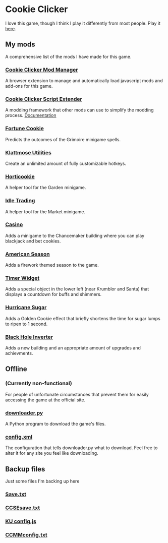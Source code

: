 # Cookie Clicker

I love this game, though I think I play it differently from most people. Play it [here](https://orteil.dashnet.org/cookieclicker/).

## My mods

A comprehensive list of the mods I have made for this game.

### [Cookie Clicker Mod Manager](https://github.com/klattmose/CookieClickerModManager)

A browser extension to manage and automatically load javascript mods and add-ons for this game.

### [Cookie Clicker Script Extender](https://klattmose.github.io/CookieClicker/CCSE.js)

A modding framework that other mods can use to simplify the modding process. [Documentation](https://klattmose.github.io/CookieClicker/CCSE-POCs/)

### [Fortune Cookie](https://klattmose.github.io/CookieClicker/FortuneCookie.js)

Predicts the outcomes of the Grimoire minigame spells.

### [Klattmose Utilities](https://klattmose.github.io/CookieClicker/KlattmoseUtilities.js)

Create an unlimited amount of fully customizable hotkeys.

### [Horticookie](https://klattmose.github.io/CookieClicker/Horticookie.js)

A helper tool for the Garden minigame.

### [Idle Trading](https://klattmose.github.io/CookieClicker/IdleTrading.js)

A helper tool for the Market minigame.

### [Casino](https://klattmose.github.io/CookieClicker/minigameCasino.js)

Adds a minigame to the Chancemaker building where you can play blackjack and bet cookies.

### [American Season](https://klattmose.github.io/CookieClicker/AmericanSeason.js)

Adds a firework themed season to the game.

### [Timer Widget](https://klattmose.github.io/CookieClicker/CCSE-POCs/TimerWidget.js)

Adds a special object in the lower left (near Krumblor and Santa) that displays a countdown for buffs and shimmers.

### [Hurricane Sugar](https://klattmose.github.io/CookieClicker/CCSE-POCs/HurricaneSugar.js)

Adds a Golden Cookie effect that briefly shortens the time for sugar lumps to ripen to 1 second.

### [Black Hole Inverter](https://klattmose.github.io/CookieClicker/CCSE-POCs/BlackholeInverter.js)

Adds a new building and an appropriate amount of upgrades and achievments.

## Offline

### (Currently non-functional)

For people of unfortunate circumstances that prevent them for easily accessing the game at the official site.

### [downloader.py](https://klattmose.github.io/CookieClicker/downloader.py)

A Python program to download the game's files.

### [config.xml](https://klattmose.github.io/CookieClicker/config.xml)

The configuration that tells downloader.py what to download. Feel free to alter it for any site you feel like downloading.

## Backup files

Just some files I'm backing up here

### [Save.txt](https://klattmose.github.io/CookieClicker/Save.txt)
### [CCSEsave.txt](https://klattmose.github.io/CookieClicker/CCSEsave.txt)
### [KU config.js](https://klattmose.github.io/CookieClicker/KU%20config.js)
### [CCMMconfig.txt](https://klattmose.github.io/CookieClicker/CCMMconfig.txt)
